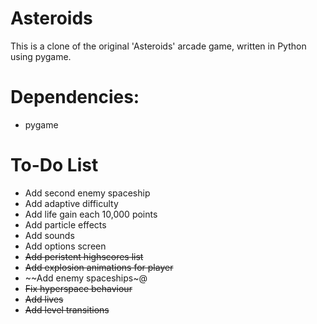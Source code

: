 # Asteroids

This is a clone of the original 'Asteroids' arcade game, written in Python using pygame.

# Dependencies: 
- pygame

# To-Do List
- Add second enemy spaceship
- Add adaptive difficulty
- Add life gain each 10,000 points
- Add particle effects
- Add sounds
- Add options screen
- ~~Add peristent highscores list~~
- ~~Add explosion animations for player~~
- ~~Add enemy spaceships~@
- ~~Fix hyperspace behaviour~~
- ~~Add lives~~
- ~~Add level transitions~~
